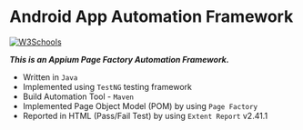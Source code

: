 # Android App Automation Framework

<p>
<a href="https://appium.io/">
<img border="0" alt="W3Schools" src="https://miro.medium.com/max/3900/1*lCV25_POxTr5qEUYujgEDQ.png">
</a>
</p>



***This is an Appium Page Factory Automation Framework.***

* Written in `Java`
* Implemented using `TestNG` testing framework
* Build Automation Tool - `Maven`
* Implemented Page Object Model (POM) by using `Page Factory`
* Reported in HTML (Pass/Fail Test) by using `Extent Report` v2.41.1
